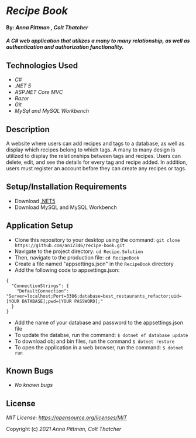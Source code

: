 # _Recipe Book_

#### By: _*Anna Pittman , Colt Thatcher*_

#### _A C# web application that utilizes a many to many relationship, as well as authentication and authorization functionality._

## Technologies Used

* _C#_
* _.NET 5_
* _ASP.NET Core MVC_
* _Razor_
* _Git_
* _MySql and MySQL Workbench_

## Description

A website where users can add recipes and tags to a database, as well as display which recipes belong to which tags. A many to many design is utilized to display the relationships between tags and recipes. Users can delete, edit, and see the details for every tag and recipe added. In addition, users must register an account before they can create any recipes or tags. 

## Setup/Installation Requirements

* Download [.NET5](https://dotnet.microsoft.com/en-us/download/dotnet/5.0)
* Download MySQL and MySQL Workbench

## Application Setup

* Clone this repository to your desktop using the command: `git clone https://github.com/an12346/recipe-book.git`
* Navigate to the project directory: `cd Recipe.Solution`
* Then, navigate to the production file: `cd RecipeBook`
* Create a file named "appsettings.json" in the `RecipeBook` directory
* Add the following code to appsettings.json:
```
{
  "ConnectionStrings": {
    "DefaultConnection": "Server=localhost;Port=3306;database=best_restaurants_refactor;uid=[YOUR DATABASE];pwd=[YOUR PASSWORD];"
  }
}
```
* Add the name of your database and password to the appsettings.json file
* To update the databse, run the command: `$ dotnet ef database update`
* To download obj and bin files, run the command `$ dotnet restore` 
* To open the application in a web browser, run the command: `$ dotnet run`

## Known Bugs

* _No known bugs_

## License

_MIT License: https://opensource.org/licenses/MIT_

Copyright (c) _2021_ _Anna Pittman_, _Colt Thatcher_
